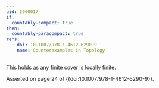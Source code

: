 ```yaml
---
uid: I000017
if:
  countably-compact: true
then:
  countably-paracompact: true
refs:
  - doi: 10.1007/978-1-4612-6290-9
    name: Counterexamples in Topology
---
```

This holds as any finite cover is locally finite.

Asserted on page 24 of {{doi:10.1007/978-1-4612-6290-9}}.
